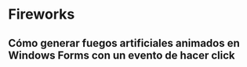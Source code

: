 # Fireworks

## Cómo generar fuegos artificiales animados en Windows Forms con un evento de hacer click
